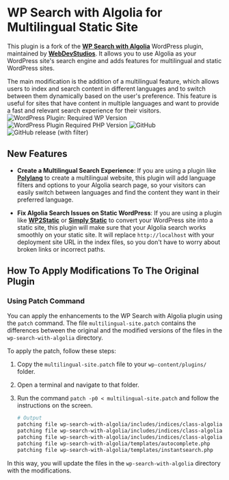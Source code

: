 # WP Search with Algolia for Multilingual Static Site

This plugin is a fork of the **[WP Search with Algolia](https://wordpress.org/plugins/wp-search-with-algolia/)** WordPress plugin, maintained by **[WebDevStudios](https://github.com/WebDevStudios/wp-search-with-algolia)**. It allows you to use Algolia as your WordPress site's search engine and adds features for multilingual and static WordPress sites.

The main modification is the addition of a multilingual feature, which allows users to index and search content in different languages and to switch between them dynamically based on the user's preference. This feature is useful for sites that have content in multiple languages and want to provide a fast and relevant search experience for their visitors.
![WordPress Plugin: Required WP Version](https://img.shields.io/wordpress/plugin/wp-version/wp-search-with-algolia)  ![WordPress Plugin Required PHP Version](https://img.shields.io/wordpress/plugin/required-php/wp-search-with-algolia)  ![GitHub](https://img.shields.io/github/license/craftweeks/wp-search-with-algolia-for-multilingual-static-site)  ![GitHub release (with filter)](https://img.shields.io/github/v/release/craftweeks/wp-search-with-algolia-for-multilingual-static-site)

## New Features

- **Create a Multilingual Search Experience**: If you are using a plugin like **[Polylang](https://wordpress.org/plugins/polylang/)** to create a multilingual website, this plugin will add language filters and options to your Algolia search page, so your visitors can easily switch between languages and find the content they want in their preferred language.

- **Fix Algolia Search Issues on Static WordPress**: If you are using a plugin like **[WP2Static](https://wp2static.com/)** or **[Simply Static](https://wordpress.org/plugins/simply-static/)** to convert your WordPress site into a static site, this plugin will make sure that your Algolia search works smoothly on your static site. It will replace `http://localhost` with your deployment site URL in the index files, so you don't have to worry about broken links or incorrect paths.

## How To Apply Modifications To The Original Plugin

### Using Patch Command

You can apply the enhancements to the WP Search with Algolia plugin using the `patch` command. The file `multilingual-site.patch` contains the differences between the original and the modified versions of the files in the `wp-search-with-algolia` directory.

To apply the patch, follow these steps:

1. Copy the `multilingual-site.patch` file to your `wp-content/plugins/` folder.
2. Open a terminal and navigate to that folder.
3. Run the command `patch -p0 < multilingual-site.patch` and follow the instructions on the screen.

   ```bash
   # Output
   patching file wp-search-with-algolia/includes/indices/class-algolia-posts-index.php
   patching file wp-search-with-algolia/includes/indices/class-algolia-searchable-posts-index.php
   patching file wp-search-with-algolia/includes/indices/class-algolia-terms-index.php
   patching file wp-search-with-algolia/templates/autocomplete.php
   patching file wp-search-with-algolia/templates/instantsearch.php
   ```

In this way, you will update the files in the `wp-search-with-algolia` directory with the modifications.
